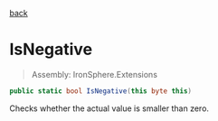 ﻿

[back](/IronSphere.Extensions/types/ByteExtension)

# IsNegative

> Assembly: IronSphere.Extensions

```csharp
public static bool IsNegative(this byte this)
```

Checks whether the actual value is smaller than zero.

 